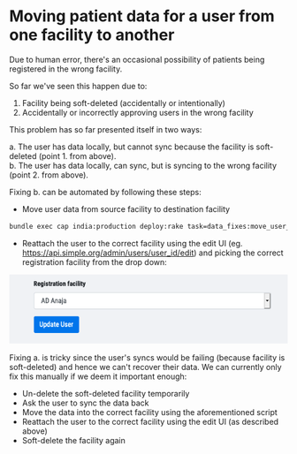 # Moving patient data for a user from one facility to another

Due to human error, there's an occasional possibility of patients being registered in the wrong facility. 

So far we've seen this happen due to:

1. Facility being soft-deleted (accidentally or intentionally)
2. Accidentally or incorrectly approving users in the wrong facility

This problem has so far presented itself in two ways:

a. The user has data locally, but cannot sync because the facility is soft-deleted (point 1. from above).  
b. The user has data locally, can sync, but is syncing to the wrong facility (point 2. from above).

Fixing b. can be automated by following these steps:

* Move user data from source facility to destination facility

```bash
bundle exec cap india:production deploy:rake task=data_fixes:move_user_data_from_source_to_destination_facility[<user-id>,<source-facility-id>,<destination-facility-id>]
```

* Reattach the user to the correct facility using the edit UI (eg. https://api.simple.org/admin/users/user_id/edit) and picking the correct registration facility from the drop down:

![](resources/select-user-facility.png)

Fixing a. is tricky since the user's syncs would be failing (because facility is soft-deleted) and hence we can't recover their data. We can currently only fix this manually if we deem it important enough:

* Un-delete the soft-deleted facility temporarily
* Ask the user to sync the data back
* Move the data into the correct facility using the aforementioned script
* Reattach the user to the correct facility using the edit UI (as described above)
* Soft-delete the facility again
